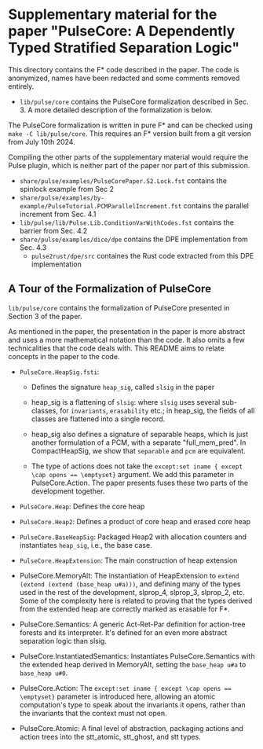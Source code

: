 # Supplementary material for the paper "PulseCore: A Dependently Typed Stratified Separation Logic"

This directory contains the F* code described in the paper.
The code is anonymized, names have been redacted and some comments removed entirely.

  - `lib/pulse/core` contains the PulseCore formalization described in Sec. 3.
     A more detailed description of the formalization is below.

The PulseCore formalization is written in pure F* and can be checked using `make -C lib/pulse/core`.
This requires an F* version built from a git version from July 10th 2024.

Compiling the other parts of the supplementary material would require the Pulse plugin,
which is neither part of the paper nor part of this submission.

  - `share/pulse/examples/PulseCorePaper.S2.Lock.fst` contains the spinlock example from Sec 2
  - `share/pulse/examples/by-example/PulseTutorial.PCMParallelIncrement.fst` contains the parallel increment from Sec. 4.1
  - `lib/pulse/lib/Pulse.Lib.ConditionVarWithCodes.fst` contains the barrier from Sec. 4.2
  - `share/pulse/examples/dice/dpe` contains the DPE implementation from Sec. 4.3
    - `pulse2rust/dpe/src` containes the Rust code extracted from this DPE implementation

## A Tour of the Formalization of PulseCore

`lib/pulse/core` contains the formalization of PulseCore presented in Section 3 of
the paper.

As mentioned in the paper, the presentation in the paper is more abstract and
uses a more mathematical notation than the code. It also omits a few
technicalities that the code deals with. This README aims to relate concepts in
the paper to the code.

* `PulseCore.HeapSig.fsti`:
   - Defines the signature `heap_sig`, called `slsig` in the paper

   - heap_sig is a flattening of `slsig`: where `slsig` uses several sub-classes,
     for `invariants`, `erasability` etc.; in heap_sig, the fields of all classes
     are flattened into a single record.

   - heap_sig also defines a signature of separable heaps, which is just another
     formulation of a PCM, with a separate "full_mem_pred". In CompactHeapSig,
     we show that `separable` and `pcm` are equivalent.

   - The type of actions does not take the `except:set iname { except \cap opens
     == \emptyset}` argument. We add this parameter in PulseCore.Action. The
     paper presents fuses these two parts of the development together.

* `PulseCore.Heap`: Defines the core heap

* `PulseCore.Heap2`: Defines a product of core heap and erased core heap

* `PulseCore.BaseHeapSig`: Packaged Heap2 with allocation counters and
  instantiates `heap_sig`, i.e., the base case.

* `PulseCore.HeapExtension`: The main construction of heap extension

* PulseCore.MemoryAlt: The instantiation of HeapExtension to
  `extend (extend (extend (base_heap u#a)))`, and defining many of the types
  used in the rest of the development, slprop_4, slprop_3, slprop_2, etc.
  Some of the complexity here is related to proving that the types derived from 
  the extended heap are correctly marked as erasable for F*.

* PulseCore.Semantics: A generic Act-Ret-Par definition for action-tree forests
  and its interpreter. It's defined for an even more abstract separation logic
  than slsig.

* PulseCore.InstantiatedSemantics: Instantiates PulseCore.Semantics with the
  extended heap derived in MemoryAlt, setting the `base_heap u#a` to
  `base_heap u#0`.

* PulseCore.Action: The `except:set iname { except \cap opens == \emptyset}`
  parameter is introduced here, allowing an atomic computation's type to speak
  about the invariants it opens, rather than the invariants that the context
  must not open.

* PulseCore.Atomic: A final level of abstraction, packaging actions and action
  trees into the stt_atomic, stt_ghost, and stt types.
